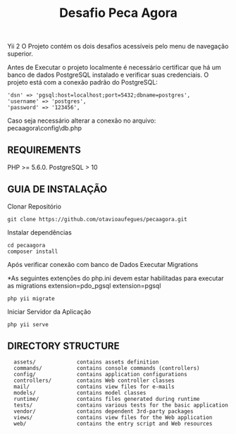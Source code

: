 <p align="center">
    <h1 align="center">Desafio Peca Agora</h1>
    <br>
</p>

Yii 2
O Projeto contém os dois desafios acessíveis pelo menu de navegação superior.

Antes de Executar o projeto localmente é necessário certificar que há um banco de dados PostgreSQL instalado e verificar suas credenciais. O projeto está com a conexão padrão do PostgreSQL:

    
    'dsn' => 'pgsql:host=localhost;port=5432;dbname=postgres',
    'username' => 'postgres',
    'password' => '123456',
    

Caso seja necessário alterar a conexão no arquivo:
    pecaagora\config\db.php

REQUIREMENTS
------------
PHP >= 5.6.0.
PostgreSQL > 10 

GUIA DE INSTALAÇÃO
------------

Clonar Repositório
~~~
git clone https://github.com/otavioaufegues/pecaagora.git
~~~

Instalar dependências 
~~~
cd pecaagora
composer install
~~~

Após verificar conexão com banco de Dados
Executar Migrations

*As seguintes extenções do php.ini devem estar habilitadas para executar as migrations
extension=pdo_pgsql
extension=pgsql

~~~
php yii migrate
~~~

Iniciar Servidor da Aplicação
~~~
php yii serve
~~~



DIRECTORY STRUCTURE
-------------------

      assets/             contains assets definition
      commands/           contains console commands (controllers)
      config/             contains application configurations
      controllers/        contains Web controller classes
      mail/               contains view files for e-mails
      models/             contains model classes
      runtime/            contains files generated during runtime
      tests/              contains various tests for the basic application
      vendor/             contains dependent 3rd-party packages
      views/              contains view files for the Web application
      web/                contains the entry script and Web resources
